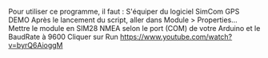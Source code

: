 Pour utiliser ce programme, il faut : 
S'équiper du logiciel SimCom GPS DEMO
Après le lancement du script, aller dans Module > Properties...
Mettre le module en SIM28
NMEA selon le port (COM) de votre Arduino et le BaudRate à 9600
Cliquer sur Run
https://www.youtube.com/watch?v=byrQ6AioggM